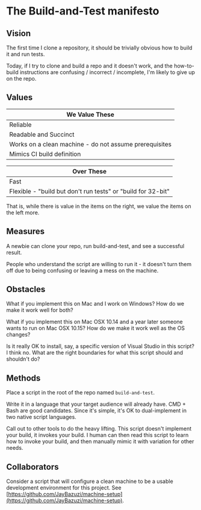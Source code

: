 # The Build-and-Test manifesto

## Vision
The first time I clone a repository, it should be trivially obvious how to build it and run tests.

Today, if I try to clone and build a repo and it doesn't work, and the how-to-build instructions are confusing / incorrect / incomplete, I'm likely to give up on the repo.

## Values

 | We Value These                                               |
 |--------------------------------------------------------------|
 | Reliable                                                     |
 | Readable and Succinct                                        |
 | Works on a clean machine - do not assume prerequisites       |
 | Mimics CI build definition                                   |

 | Over These                                                   |
 |--------------------------------------------------------------|
 | Fast                                                         |
 | Flexible - "build but don't run tests" or "build for 32-bit" |

That is, while there is value in the items on the right, we value the items on the left more.

## Measures
A newbie can clone your repo, run build-and-test, and see a successful result.

People who understand the script are willing to run it - it doesn't turn them off due to being confusing or leaving a mess on the machine.

## Obstacles
What if you implement this on Mac and I work on Windows? How do we make it work well for both?

What if you implement this on Mac OSX 10.14 and a year later someone wants to run on Mac OSX 10.15? How do we make it work well as the OS changes?

Is it really OK to install, say, a specific version of Visual Studio in this script? I think no. What are the right boundaries for what this script should and shouldn't do?

## Methods
Place a script in the root of the repo named `build-and-test`.

Write it in a language that your target audience will already have. CMD + Bash are good candidates. Since it's simple, it's OK to dual-implement in two native script languages.

Call out to other tools to do the heavy lifting. This script doesn't implement your build, it invokes your build. I human can then read this script to learn how to invoke your build, and then manually mimic it with variation for other needs.

## Collaborators
Consider a script that will configure a clean machine to be a usable development environment for this project. See [https://github.com/JayBazuzi/machine-setup](https://github.com/JayBazuzi/machine-setup).
